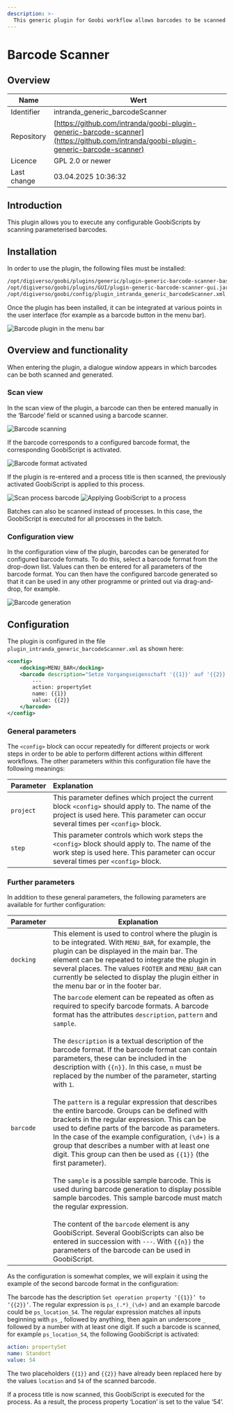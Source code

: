 ```yaml
---
description: >-
  This generic plugin for Goobi workflow allows barcodes to be scanned and configurable GoobiScripts to be executed.
---
```


# Barcode Scanner

## Overview

Name                     | Wert
-------------------------|-----------
Identifier               | intranda_generic_barcodeScanner
Repository               | [https://github.com/intranda/goobi-plugin-generic-barcode-scanner](https://github.com/intranda/goobi-plugin-generic-barcode-scanner)
Licence              | GPL 2.0 or newer 
Last change    | 03.04.2025 10:36:32


## Introduction
This plugin allows you to execute any configurable GoobiScripts by scanning parameterised barcodes. 


## Installation
In order to use the plugin, the following files must be installed:

```bash
/opt/digiverso/goobi/plugins/generic/plugin-generic-barcode-scanner-base.jar
/opt/digiverso/goobi/plugins/GUI/plugin-generic-barcode-scanner-gui.jar
/opt/digiverso/goobi/config/plugin_intranda_generic_barcodeScanner.xml
```

Once the plugin has been installed, it can be integrated at various points in the user interface (for example as a barcode button in the menu bar).

![Barcode plugin in the menu bar](images/goobi-plugin-generic-barcode-scanner_screen_01_en.png)


## Overview and functionality
When entering the plugin, a dialogue window appears in which barcodes can be both scanned and generated.

### Scan view
In the scan view of the plugin, a barcode can then be entered manually in the ‘Barcode’ field or scanned using a barcode scanner.

![Barcode scanning](images/goobi-plugin-generic-barcode-scanner_screen_02_en.png)

If the barcode corresponds to a configured barcode format, the corresponding GoobiScript is activated.

![Barcode format activated](images/goobi-plugin-generic-barcode-scanner_screen_03_en.png)

If the plugin is re-entered and a process title is then scanned, the previously activated GoobiScript is applied to this process.

![Scan process barcode](images/goobi-plugin-generic-barcode-scanner_screen_04_en.png)
![Applying GoobiScript to a process](images/goobi-plugin-generic-barcode-scanner_screen_05_en.png)

Batches can also be scanned instead of processes. In this case, the GoobiScript is executed for all processes in the batch.

### Configuration view
In the configuration view of the plugin, barcodes can be generated for configured barcode formats. To do this, select a barcode format
from the drop-down list. Values can then be entered for all parameters of the barcode format. You can then have the configured barcode generated so that it can be used in any other programme or printed out via drag-and-drop, for example.

![Barcode generation](images/goobi-plugin-generic-barcode-scanner_screen_06_en.png)


## Configuration
The plugin is configured in the file `plugin_intranda_generic_barcodeScanner.xml` as shown here:

```xml
<config>
    <docking>MENU_BAR</docking>
    <barcode description="Setze Vorgangseigenschaft '{{1}}' auf '{{2}}'" pattern="ps_(.*)_(\d+)" sample="ps_Standort_54">
        ---
        action: propertySet
        name: {{1}}
        value: {{2}}
	</barcode>
</config>
```

### General parameters 
The `<config>` block can occur repeatedly for different projects or work steps in order to be able to perform different actions within different workflows. The other parameters within this configuration file have the following meanings: 

| Parameter | Explanation | 
| :-------- | :---------- | 
| `project` | This parameter defines which project the current block `<config>` should apply to. The name of the project is used here. This parameter can occur several times per `<config>` block. | 
| `step` | This parameter controls which work steps the `<config>` block should apply to. The name of the work step is used here. This parameter can occur several times per `<config>` block. | 


### Further parameters 
In addition to these general parameters, the following parameters are available for further configuration: 


Parameter               | Explanation
------------------------|------------------------------------
`docking`                      | This element is used to control where the plugin is to be integrated. With `MENU_BAR`, for example, the plugin can be displayed in the main bar. The element can be repeated to integrate the plugin in several places. The values `FOOTER` and `MENU_BAR` can currently be selected to display the plugin either in the menu bar or in the footer bar.
`barcode`                      | The `barcode` element can be repeated as often as required to specify barcode formats. A barcode format has the attributes `description`, `pattern` and `sample`. <br /><br />The `description` is a textual description of the barcode format. If the barcode format can contain parameters, these can be included in the description with `{{n}}`. In this case, `n` must be replaced by the number of the parameter, starting with `1`.<br /><br />The `pattern` is a regular expression that describes the entire barcode. Groups can be defined with brackets in the regular expression. This can be used to define parts of the barcode as parameters. In the case of the example configuration, `(\d+)` is a group that describes a number with at least one digit. This group can then be used as `{{1}}` (the first parameter).<br /><br />The `sample` is a possible sample barcode. This is used during barcode generation to display possible sample barcodes. This sample barcode must match the regular expression.<br /><br />The content of the `barcode` element is any GoobiScript. Several GoobiScripts can also be entered in succession with `---`. With `{{n}}` the parameters of the barcode can be used in GoobiScript.

As the configuration is somewhat complex, we will explain it using the example of the second barcode format in the configuration:

The barcode has the description `Set operation property ‘{{1}}’ to ‘{{2}}’`. The regular expression is `ps_(.*)_(\d+)` and an example barcode could be `ps_location_54`.
The regular expression matches all inputs beginning with `ps_`, followed by anything, then again an underscore `_` followed by a number with at least one digit.
If such a barcode is scanned, for example `ps_location_54`, the following GoobiScript is activated:
```yaml
action: propertySet
name: Standort
value: 54
```
The two placeholders `{{1}}` and `{{2}}` have already been replaced here by the values `location` and `54` of the scanned barcode.

If a process title is now scanned, this GoobiScript is executed for the process. As a result, the process property ‘Location’ is set to the value ‘54’.